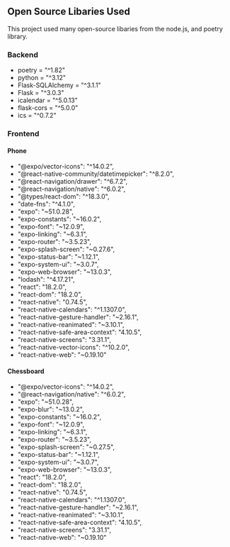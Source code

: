 ## Open Source Libaries Used

This project used many open-source libaries from the node.js, and poetry library.

### Backend
- poetry = "^1.82"
- python = "^3.12"
- Flask-SQLAlchemy = "^3.1.1"
- Flask = "^3.0.3"
- icalendar = "^5.0.13"
- flask-cors = "^5.0.0"
- ics = "^0.7.2"

### Frontend
#### Phone
- "@expo/vector-icons": "^14.0.2",
- "@react-native-community/datetimepicker": "^8.2.0",
- "@react-navigation/drawer": "^6.7.2",
- "@react-navigation/native": "^6.0.2",
- "@types/react-dom": "^18.3.0",
- "date-fns": "^4.1.0",
- "expo": "~51.0.28",
- "expo-constants": "~16.0.2",
- "expo-font": "~12.0.9",
- "expo-linking": "~6.3.1",
- "expo-router": "~3.5.23",
- "expo-splash-screen": "~0.27.6",
- "expo-status-bar": "~1.12.1",
- "expo-system-ui": "~3.0.7",
- "expo-web-browser": "~13.0.3",
- "lodash": "^4.17.21",
- "react": "18.2.0",
- "react-dom": "18.2.0",
- "react-native": "0.74.5",
- "react-native-calendars": "^1.1307.0",
- "react-native-gesture-handler": "~2.16.1",
- "react-native-reanimated": "~3.10.1",
- "react-native-safe-area-context": "4.10.5",
- "react-native-screens": "3.31.1",
- "react-native-vector-icons": "^10.2.0",
- "react-native-web": "~0.19.10"
#### Chessboard
-  "@expo/vector-icons": "^14.0.2",
-  "@react-navigation/native": "^6.0.2",
-  "expo": "~51.0.28",
-  "expo-blur": "~13.0.2",
-  "expo-constants": "~16.0.2",
-  "expo-font": "~12.0.9",
-  "expo-linking": "~6.3.1",
-  "expo-router": "~3.5.23",
-  "expo-splash-screen": "~0.27.5",
-  "expo-status-bar": "~1.12.1",
-  "expo-system-ui": "~3.0.7",
-  "expo-web-browser": "~13.0.3",
-  "react": "18.2.0",
-  "react-dom": "18.2.0",
-  "react-native": "0.74.5",
-  "react-native-calendars": "^1.1307.0",
-  "react-native-gesture-handler": "~2.16.1",
-  "react-native-reanimated": "~3.10.1",
-  "react-native-safe-area-context": "4.10.5",
-  "react-native-screens": "3.31.1",
-  "react-native-web": "~0.19.10"
